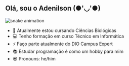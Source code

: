## Olá, sou o Adenilson  (●'◡'●)

![snake animation](https://github.com/adenilsoon/adenilsoon/blob/output/github-contribution-grid-snake2.svg)

- 🌱 Atualmente estou cursando Ciências Biológicas
- 💻 Tenho formação em curso Técnico em Informática
- ⚡ Faço parte atualmente do DIO Campus Expert
- 📚 Estudar programação é como um hobby para mim
- 😎 Pronouns: he/him

